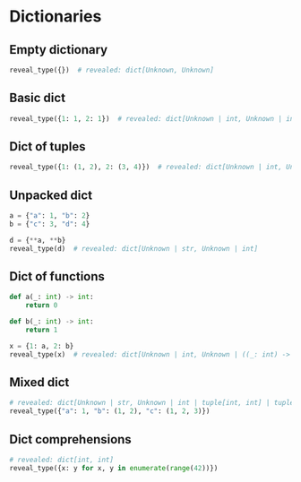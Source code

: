 # Dictionaries

## Empty dictionary

```py
reveal_type({})  # revealed: dict[Unknown, Unknown]
```

## Basic dict

```py
reveal_type({1: 1, 2: 1})  # revealed: dict[Unknown | int, Unknown | int]
```

## Dict of tuples

```py
reveal_type({1: (1, 2), 2: (3, 4)})  # revealed: dict[Unknown | int, Unknown | tuple[int, int]]
```

## Unpacked dict

```py
a = {"a": 1, "b": 2}
b = {"c": 3, "d": 4}

d = {**a, **b}
reveal_type(d)  # revealed: dict[Unknown | str, Unknown | int]
```

## Dict of functions

```py
def a(_: int) -> int:
    return 0

def b(_: int) -> int:
    return 1

x = {1: a, 2: b}
reveal_type(x)  # revealed: dict[Unknown | int, Unknown | ((_: int) -> int)]
```

## Mixed dict

```py
# revealed: dict[Unknown | str, Unknown | int | tuple[int, int] | tuple[int, int, int]]
reveal_type({"a": 1, "b": (1, 2), "c": (1, 2, 3)})
```

## Dict comprehensions

```py
# revealed: dict[int, int]
reveal_type({x: y for x, y in enumerate(range(42))})
```

